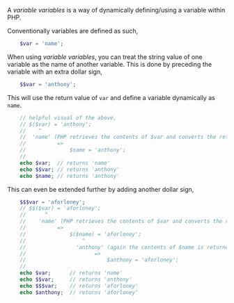 A _variable variables_ is a way of dynamically defining/using a variable within PHP.

Conventionally variables are defined as such,

```php
	$var = 'name';
```

When using _variable variables_, you can treat the string value of one variable as the name of another variable. This is done by preceding 
the variable with an extra dollar sign, 

```php
	$$var = 'anthony';
```

This will use the return value of `var` and define a variable dynamically as `name`.

```php
	// helpful visual of the above,
	// $($var) = 'anthony';
	//    ^
	//  'name' (PHP retrieves the contents of $var and converts the return value to a string, ie 'name')
	// 			=>
	// 				$name = 'anthony';
	//
	echo $var;	// returns 'name'
	echo $$var;	// returns 'anthony'
	echo $name;	// returns 'anthony'
```

This can even be extended further by adding another dollar sign,

```php
	$$$var = 'aforloney';
	// $$($var) = 'aforloney';
	//		^
	//    'name' (PHP retrieves the contents of $var and converts the return value to a string, ie 'name')
	// 			=>
	// 				$($name) = 'aforloney';
	//					^
	//				  'anthony' (again the contents of $name is returned as a string, ie 'anthony')
	//						=>
	//							$anthony = 'aforloney';
	//
	echo $var;		// returns 'name'
	echo $$var;		// returns 'anthony'
	echo $$$var;	// returns 'aforloney'
	echo $anthony;	// returns 'aforloney'
```





